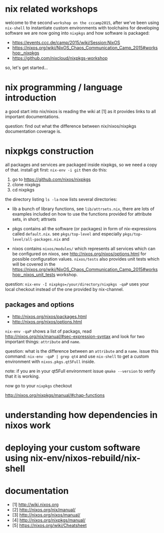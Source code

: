 # nix related workshops

welcome to the second `workshop on the cccamp2015`, after we've been using `nix-shell` to instantiate custom environments with toolchains for 
developing software we are now going into `nixpkgs` and how software is packaged:

* https://events.ccc.de/camp/2015/wiki/Session:NixOS
* https://nixos.org/wiki/NixOS_Chaos_Communication_Camp_2015#workshop:_nixpkgs
* https://github.com/nixcloud/nixpkgs-workshop

so, let's get started...

# nix programming / language introduction

a good start into nix/nixos is reading the wiki at [1] as it provides links to all important documentations. 

question: find out what the difference between nix/nixos/nixpkgs documentation coverage is. 

# nixpkgs construction

all packages and services are packaged inside nixpkgs, so we need a copy of that. install git first: `nix-env -i git` then do this:

1. go to https://github.com/nixos/nixpkgs
2. clone nixpkgs
3. cd nixpkgs

the directory listing `ls -la` now lists several directories:

* lib
  a bunch of library functions, see `lib/attrsets.nix`, there are lots of examples included on how to use the functions provided for attribute sets, in short; attrsets

* pkgs
  contains all the software (or packages) in form of nix-expressions called `default.nix`. see `pkgs/top-level` and especially `pkgs/top-level/all-packages.nix` and 

* nixos
  contains `nixos/modules/` which represents all services which can be configured on nixos, see http://nixos.org/nixos/options.html for possible configuration values. 
  `nixos/tests` also provides unit tests which will be covered in the https://nixos.org/wiki/NixOS_Chaos_Communication_Camp_2015#workshop:_nixos_unit_tests workshop.

question: `nix-env -I nixpkgs=/your/directory/nixpkgs -qaP` uses your local checkout instead of the one provided by nix-channel.

## packages and options
* http://nixos.org/nixos/packages.html
* http://nixos.org/nixos/options.html

`nix-env -qaP` shows a list of packags, read http://nixos.org/nix/manual/#sec-expression-syntax and look for two important things: `attribute` and `name`.

question: what is the difference between an `attribute` and a `name`. issue this command: `nix-env -qaP | grep qt4` and use `nix-shell` to 
get a custom environment with `nixos.pkgs.qt5Full` inside. 

note: if you are in your qt5Full environment issue `qmake --version` to verify that it is working.

now go to your `nixpkgs` checkout 



http://nixos.org/nixpkgs/manual/#chap-functions

# understanding how dependencies in nixos work
# deploying your custom software using nix-env/nixos-rebuild/nix-shell

# documentation

* [1] http://wiki.nixos.org
* [2] http://nixos.org/nix/manual/
* [3] http://nixos.org/nixos/manual/
* [4] http://nixos.org/nixpkgs/manual/
* [5] https://nixos.org/wiki/Cheatsheet

